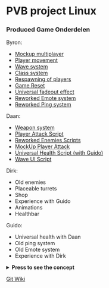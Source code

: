<h1> PVB project Linux </h1>

### Produced  Game Onderdelen
Byron:
  * [Mockup multiplayer](https://github.com/DaanKikkert/PVB/blob/5cbc20f5223e2786f4299e424f36f4eb3656dc7c/PVB%20Linx%20Groep%206/Assets/Code/Scripts/FakePlayer/FakePlayerMove.cs)
  * [Player movement](https://github.com/DaanKikkert/PVB/blob/5cbc20f5223e2786f4299e424f36f4eb3656dc7c/PVB%20Linx%20Groep%206/Assets/Code/Scripts/Player/PlayerMovement.cs)
  * [Wave system](https://github.com/DaanKikkert/PVB/tree/develop/PVB%20Linx%20Groep%206/Assets/Code/Scripts/WaveSpawner)
  * [Class system](https://github.com/Sherk-cell/Examen-Team-06/tree/feature/Phone-Input/ProefExamenProject/Assets/Input/Script)
  * [Respawning of players](https://github.com/Sherk-cell/Examen-Team-06/tree/feature/Phone-Input/ProefExamenProject/Assets/Input/Script)
  * [Game Reset](https://github.com/Sherk-cell/Examen-Team-06/tree/feature/Phone-Input/ProefExamenProject/Assets/Input/Script)
  * [Universal fadeout effect](https://github.com/Sherk-cell/Examen-Team-06/tree/feature/Phone-Input/ProefExamenProject/Assets/Input/Script)
  * [Reworked Emote system](https://github.com/Sherk-cell/Examen-Team-06/tree/feature/Phone-Input/ProefExamenProject/Assets/Input/Script)
  * [Reworked Ping system](https://github.com/Sherk-cell/Examen-Team-06/tree/feature/Phone-Input/ProefExamenProject/Assets/Input/Script)

Daan:   
  * [Weapon system](https://github.com/DaanKikkert/PVB/tree/5cbc20f5223e2786f4299e424f36f4eb3656dc7c/PVB%20Linx%20Groep%206/Assets/Code/Scripts/Weapons)
  * [Player Attack Script](https://github.com/DaanKikkert/PVB/blob/5cbc20f5223e2786f4299e424f36f4eb3656dc7c/PVB%20Linx%20Groep%206/Assets/Code/Scripts/Weapons/PlayerAttack.cs)
  * [Reworked Enemies Scripts](https://github.com/DaanKikkert/PVB/tree/develop/PVB%20Linx%20Groep%206/Assets/Code/Scripts/Enemy)
  * [MockUp Player Attack](https://github.com/DaanKikkert/PVB/blob/5cbc20f5223e2786f4299e424f36f4eb3656dc7c/PVB%20Linx%20Groep%206/Assets/Code/Scripts/FakePlayer/FakePlayerAttack.cs)
  * [Universal Health Script (with Guido)](https://github.com/DaanKikkert/PVB/blob/5cbc20f5223e2786f4299e424f36f4eb3656dc7c/PVB%20Linx%20Groep%206/Assets/Code/Scripts/UniversalHealth.cs)
  * [Wave UI Script](https://github.com/DaanKikkert/PVB/blob/5cbc20f5223e2786f4299e424f36f4eb3656dc7c/PVB%20Linx%20Groep%206/Assets/Code/Scripts/WaveUI.cs?raw=true)

Dirk:
  * Old enemies
  * Placeable turrets
  * Shop
  * Experience with Guido
  * Animations
  * Healthbar

Guido:
  * Universal health with Daan
  * Old ping system
  * Old Emote system
  * Experience with Dirk
<details>
  <summary>
    <b>Press to see the concept </b>
  </summary>    

 <break>
  The concept of the game is a survival game where a horde of enemies comes at you and tries to destroy your castle. There is at least one player but it can be played with multiple players who must work together to protect the castle from the endless waves of enemies. They come in increasingly larger groups and constantly grow stronger with each wave. The players will do their best to hold out for as long as possible by killing the enemies and protecting the castle. Each player has a class that specializes in a particular function, so careful consideration must be given to the composition of the team as each class has strengths and weaknesses.

There is no way to communicate with each other via text, but there are emotes that make it difficult to understand each other, encouraging players to stay together longer as they try to understand what the other is trying to convey.

Players can choose between different weapons with various ammunition types. Experiment with different combinations that suit your playstyle and eliminate all the enemies. The enemies can also use weapons themselves, so be vigilant and watch out because the zombie might have the same combination you do.

Protect the castle with everything you have because if the castle falls, the game is over.
</details>


[Git Wiki](https://github.com/DaanKikkert/PVB/wiki)
